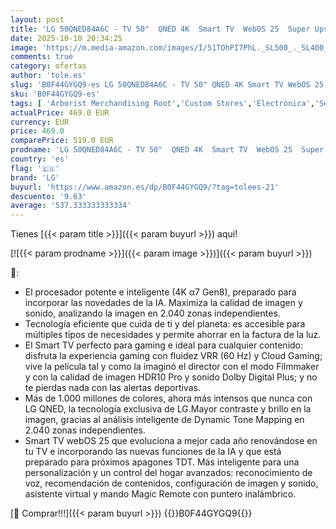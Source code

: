 ```yaml
---
layout: post
title: 'LG 50QNED84A6C - TV 50"  QNED 4K  Smart TV  WebOS 25  Super Upscaling  Dolby Vision y Atmos  Alexa/Google Assistant  Negro'
date: 2025-10-10 20:34:25
image: 'https://m.media-amazon.com/images/I/51TOhPI7PhL._SL500_._SL400_.jpg'
comments: true
category: ofertas
author: 'tole.es'
slug: 'B0F44GYGQ9-es LG 50QNED84A6C - TV 50" QNED 4K Smart TV WebOS 25 Super...'
sku: 'B0F44GYGQ9-es'
tags: [ 'Arborist Merchandising Root','Custom Stores','Electrónica','Self Service','TV, vídeo y home cinema','Televisores','Xbox Anywhere - Selección de televisores','dd635ce1-b8f1-4920-b4b9-c00c26aa6274_0','dd635ce1-b8f1-4920-b4b9-c00c26aa6274_7001','lg','smart','tv','🇪🇸', ]
actualPrice: 469.0 EUR
currency: EUR
price: 469.0
comparePrice: 519.0 EUR
prodname: 'LG 50QNED84A6C - TV 50"  QNED 4K  Smart TV  WebOS 25  Super Upscaling  Dolby Vision y Atmos  Alexa/Google Assistant  Negro'
country: 'es'
flag: '🇪🇸'
brand: 'LG'
buyurl: 'https://www.amazon.es/dp/B0F44GYGQ9/?tag=tolees-21'
descuento: '9.63'
average: '537.333333333334'
---
```


Tienes [{{< param title >}}]({{< param buyurl >}}) aqui!

[![{{< param prodname >}}]({{< param image >}})]({{< param buyurl >}})

🔎:

- El procesador potente e inteligente (4K α7 Gen8), preparado para incorporar las novedades de la IA. Maximiza la calidad de imagen y sonido, analizando la imagen en 2.040 zonas independientes.
- Tecnología eficiente que cuida de ti y del planeta: es accesible para múltiples tipos de necesidades y permite ahorrar en la factura de la luz.
- El Smart TV perfecto para gaming e ideal para cualquier contenido: disfruta la experiencia gaming con fluidez VRR (60 Hz) y Cloud Gaming; vive la película tal y como la imaginó el director con el modo Filmmaker y con la calidad de imagen HDR10 Pro y sonido Dolby Digital Plus; y no te pierdas nada con las alertas deportivas.
- Más de 1.000 millones de colores, ahora más intensos que nunca con LG QNED, la tecnología exclusiva de LG.Mayor contraste y brillo en la imagen, gracias al análisis inteligente de Dynamic Tone Mapping en 2.040 zonas independientes.
- Smart TV webOS 25 que evoluciona a mejor cada año renovándose en tu TV e incorporando las nuevas funciones de la IA y que está preparado para próximos apagones TDT. Más inteligente para una personalización y un control del hogar avanzados: reconocimiento de voz, recomendación de contenidos, configuración de imagen y sonido, asistente virtual y mando Magic Remote con puntero inalámbrico.

[🛒 Comprar!!!]({{< param buyurl >}})
{{<world>}}B0F44GYGQ9{{</world>}}
